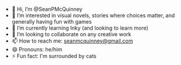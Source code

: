 - 👋 Hi, I’m @SeanPMcQuinney
- 👀 I’m interested in visual novels, stories where choices matter, and generally having fun with games
- 🌱 I’m currently learning Inky (and looking to learn more)
- 💞️ I’m looking to collaborate on any creative work
- 📫 How to reach me: seanmcquinney@gmail.com
- 😄 Pronouns: he/him
- ⚡ Fun fact: I'm surrounded by cats

<!---
SeanPMcQuinney/SeanPMcQuinney is a ✨ special ✨ repository because its `README.md` (this file) appears on your GitHub profile.
You can click the Preview link to take a look at your changes.
--->
